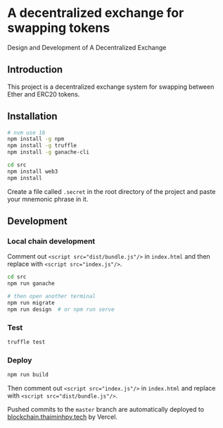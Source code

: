# A decentralized exchange for swapping tokens

Design and Development of A Decentralized Exchange

## Introduction

This project is a decentralized exchange system for swapping between Ether and ERC20 tokens.

## Installation

```bash
# nvm use 16
npm install -g npm
npm install -g truffle
npm install -g ganache-cli

cd src
npm install web3
npm install
```

Create a file called `.secret` in the root directory of the project and paste your mnemonic phrase in it.

## Development

### Local chain development

Comment out `<script src="dist/bundle.js"/>` in `index.html` and then replace with `<script src="index.js"/>`.

```bash
cd src
npm run ganache

# then open another terminal
npm run migrate
npm run design  # or npm run serve
```

### Test

```bash
truffle test
```

### Deploy

```bash
npm run build
```

Then comment out `<script src="index.js"/>` in `index.html` and replace with `<script src="dist/bundle.js"/>`.

Pushed commits to the `master` branch are automatically deployed to [blockchain.thaiminhpv.tech](https://blockchain.thaiminhpv.tech) by Vercel.